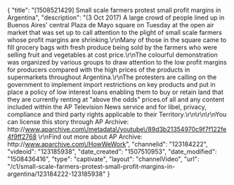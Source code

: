 {
    "title": "[1508521429] Small scale farmers protest small profit margins in Argentina",
    "description": "(3 Oct 2017) A large crowd of people lined up in Buenos Aires' central Plaza de Mayo square on Tuesday at the open air market that was set up to call attention to the plight of small scale farmers whose profit margins are shrinking.\r\nMany of those in the square came to fill grocery bags with fresh produce being sold by the farmers who were selling fruit and vegetables at cost price.\r\nThe colourful demonstration was organized by various groups to draw attention to the low profit margins for producers compared with the high prices of the products in supermarkets throughout Argentina.\r\nThe protesters are calling on the government to implement import restrictions on key products and put in place a policy of low interest loans enabling them to buy or retain land that they are currently renting at \"above the odds\" prices.of all and any content included within the AP Television News service and for libel, privacy, compliance and third party rights applicable to their Territory.\r\n\r\n\r\nYou can license this story through AP Archive: http:\/\/www.aparchive.com\/metadata\/youtube\/89d3b21354970c9f7f122fe4f9ff2768 \r\nFind out more about AP Archive: http:\/\/www.aparchive.com\/HowWeWork",
    "channelid": "123184222",
    "videoid": "123185938",
    "date_created": "1507510953",
    "date_modified": "1508436416",
    "type": "captivate",
    "layout": "channelVideo",
    "url": "\/c1\/small-scale-farmers-protest-small-profit-margins-in-argentina\/123184222-123185938"
}